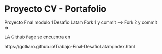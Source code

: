 <h1> Proyecto CV - Portafolio </h1>
Proyecto Final modulo 1 Desafio Latam Fork 1 y commit ==>
Fork 2 y commit =>


LA Github Page  se encuentra en 

<p> https://gotharo.github.io/Trabajo-Final-DesafioLatam/index.html </p>

